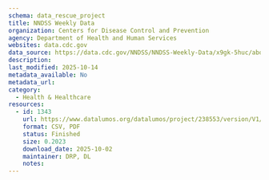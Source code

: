 ```yaml
---
schema: data_rescue_project 
title: NNDSS Weekly Data
organization: Centers for Disease Control and Prevention
agency: Department of Health and Human Services
websites: data.cdc.gov
data_source: https://data.cdc.gov/NNDSS/NNDSS-Weekly-Data/x9gk-5huc/about_data
description: 
last_modified: 2025-10-14
metadata_available: No
metadata_url: 
category:
  - Health & Healthcare 
resources:
  - id: 1343
    url: https://www.datalumos.org/datalumos/project/238553/version/V1/view
    format: CSV, PDF
    status: Finished
    size: 0.2023
    download_date: 2025-10-02
    maintainer: DRP, DL
    notes: 
---
```

